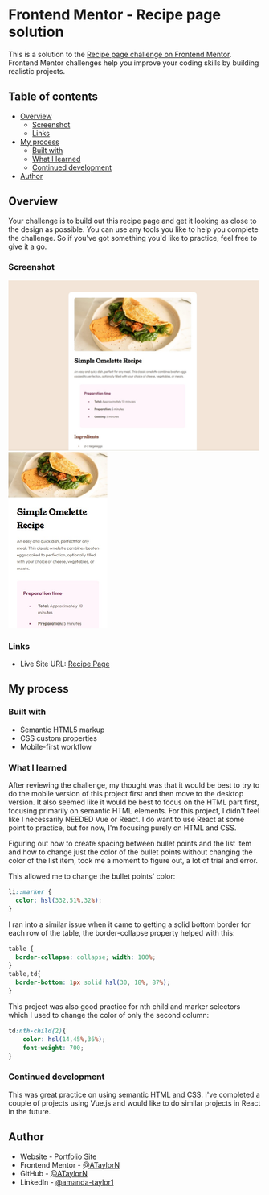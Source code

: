 # Frontend Mentor - Recipe page solution

This is a solution to the [Recipe page challenge on Frontend Mentor](https://www.frontendmentor.io/challenges/recipe-page-KiTsR8QQKm). Frontend Mentor challenges help you improve your coding skills by building realistic projects. 

## Table of contents

- [Overview](#overview)
  - [Screenshot](#screenshot)
  - [Links](#links)
- [My process](#my-process)
  - [Built with](#built-with)
  - [What I learned](#what-i-learned)
  - [Continued development](#continued-development)
- [Author](#author)

## Overview

Your challenge is to build out this recipe page and get it looking as close to the design as possible.
You can use any tools you like to help you complete the challenge. So if you've got something you'd like to practice, feel free to give it a go.

### Screenshot

<img src="/desktop.jpg" width="500"> <img src="/mobile.jpg" height="350"> 

### Links

- Live Site URL: [Recipe Page](https://ataylorn.github.io/FrontendMentor-Recipe-Page/)

## My process

### Built with

- Semantic HTML5 markup
- CSS custom properties
- Mobile-first workflow

### What I learned

After reviewing the challenge, my thought was that it would be best to try to do the mobile version of this project first and then move to the desktop version. It also seemed like it would be best to focus on the HTML part first, focusing 	primarily on semantic HTML elements. For this project, I didn't feel like I necessarily NEEDED Vue or React. I do want to use React at some point to practice, but for now, I'm focusing purely on HTML and CSS.

Figuring out how to create spacing between bullet points and the list item and how to change just the color of the bullet points without changing the color of the list item, took me a moment to figure out, a lot of trial and error. 

This allowed me to change the bullet points' color:
```css
li::marker {
  color: hsl(332,51%,32%);
}
```

I ran into a similar issue when it came to getting a solid bottom border for each row of the table, the border-collapse property helped with this:
```css
table {
  border-collapse: collapse; width: 100%; 
}
table,td{
  border-bottom: 1px solid hsl(30, 18%, 87%);
}
```

This project was also good practice for nth child and marker selectors which I used to change the color of only the second column: 
```css
td:nth-child(2){
    color: hsl(14,45%,36%);
    font-weight: 700;
}
```

### Continued development

This was great practice on using semantic HTML and CSS. I've completed a couple of projects using Vue.js and would like to do similar projects in React in the future.

## Author

- Website - [Portfolio Site](https://amandataylor-portfolio.netlify.app/)
- Frontend Mentor - [@ATaylorN](https://www.frontendmentor.io/profile/ATaylorN)
- GitHub - [@ATaylorN](https://github.com/ATaylorN)
- LinkedIn - [@amanda-taylor1](https://www.linkedin.com/in/amanda-taylor1/)
